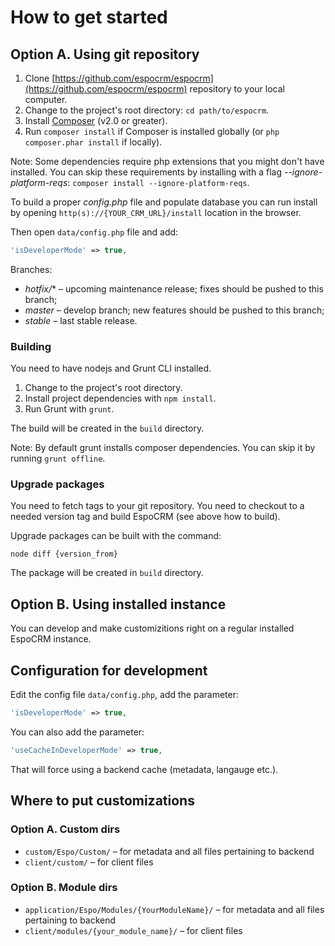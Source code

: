 # How to get started

## Option A. Using git repository

1. Clone [https://github.com/espocrm/espocrm](https://github.com/espocrm/espocrm) repository to your local computer.
2. Change to the project's root directory: `cd path/to/espocrm`.
3. Install [Composer](https://getcomposer.org/doc/00-intro.md) (v2.0 or greater).
4. Run `composer install` if Composer is installed globally (or `php composer.phar install` if locally).

Note: Some dependencies require php extensions that you might don't have installed. You can skip these requirements by installing with a flag *--ignore-platform-reqs*: `composer install --ignore-platform-reqs`.

To build a proper *config.php* file and populate database you can run install by opening `http(s)://{YOUR_CRM_URL}/install` location in the browser.

Then open `data/config.php` file and add:

```php
'isDeveloperMode' => true,
```

Branches:

* *hotfix/** – upcoming maintenance release; fixes should be pushed to this branch;
* *master* – develop branch; new features should be pushed to this branch;
* *stable* – last stable release.

### Building

You need to have nodejs and Grunt CLI installed.

1. Change to the project's root directory.
2. Install project dependencies with `npm install`.
3. Run Grunt with `grunt`.

The build will be created in the `build` directory.

Note: By default grunt installs composer dependencies. You can skip it by running `grunt offline`.

### Upgrade packages

You need to fetch tags to your git repository. You need to checkout to a needed version tag and build EspoCRM (see above how to build).

Upgrade packages can be built with the command:

```
node diff {version_from}
```

The package will be created in `build` directory.

## Option B. Using installed instance

You can develop and make customizitions right on a regular installed EspoCRM instance.

## Configuration for development

Edit the config file `data/config.php`, add the parameter:

```php
'isDeveloperMode' => true,
```

You can also add the parameter:

```php
'useCacheInDeveloperMode' => true,
```
That will force using a backend cache (metadata, langauge etc.).

## Where to put customizations

### Option A. Custom dirs

* `custom/Espo/Custom/` – for metadata and all files pertaining to backend
* `client/custom/` – for client files

### Option B. Module dirs

* `application/Espo/Modules/{YourModuleName}/` – for metadata and all files pertaining to backend
* `client/modules/{your_module_name}/` – for client files
